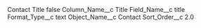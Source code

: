 <?xml version="1.0" encoding="UTF-8"?>
<CustomMetadata xmlns="http://soap.sforce.com/2006/04/metadata" xmlns:xsi="http://www.w3.org/2001/XMLSchema-instance" xmlns:xsd="http://www.w3.org/2001/XMLSchema">
    <label>Contact Title</label>
    <protected>false</protected>
    <values>
        <field>Column_Name__c</field>
        <value xsi:type="xsd:string">Title</value>
    </values>
    <values>
        <field>Field_Name__c</field>
        <value xsi:type="xsd:string">title</value>
    </values>
    <values>
        <field>Format_Type__c</field>
        <value xsi:type="xsd:string">text</value>
    </values>
    <values>
        <field>Object_Name__c</field>
        <value xsi:type="xsd:string">Contact</value>
    </values>
    <values>
        <field>Sort_Order__c</field>
        <value xsi:type="xsd:double">2.0</value>
    </values>
</CustomMetadata>
